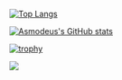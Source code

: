 [![Top Langs](https://github-readme-stats.vercel.app/api/top-langs/?username=AsmodeumX)](https://github.com/AsmodeumX/github-readme-stats)

[![Asmodeus's GitHub stats](https://github-readme-stats.vercel.app/api?username=AsmodeumX)](https://github.com/AsmodeumX/github-readme-stats)


[![trophy](https://github-profile-trophy.vercel.app/?username=AsmodeumX&theme=onedark)](https://github.com/ryo-ma/github-profile-trophy)

![](https://komarev.com/ghpvc/?username=AsmodeumX)
